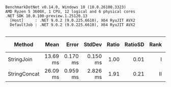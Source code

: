```

BenchmarkDotNet v0.14.0, Windows 10 (10.0.26100.3323)
AMD Ryzen 5 3600X, 1 CPU, 12 logical and 6 physical cores
.NET SDK 10.0.100-preview.1.25120.13
  [Host]     : .NET 9.0.2 (9.0.225.6610), X64 RyuJIT AVX2
  DefaultJob : .NET 9.0.2 (9.0.225.6610), X64 RyuJIT AVX2


```
| Method       | Mean     | Error    | StdDev   | Ratio | RatioSD | Rank | Gen0       | Gen1      | Allocated | Alloc Ratio |
|------------- |---------:|---------:|---------:|------:|--------:|-----:|-----------:|----------:|----------:|------------:|
| StringJoin   | 13.69 ms | 0.170 ms | 0.150 ms |  1.00 |    0.01 |    I | 45171.8750 | 7984.3750 | 361.86 MB |        1.00 |
| StringConcat | 26.09 ms | 0.959 ms | 2.826 ms |  1.91 |    0.21 |   II | 45156.2500 | 7968.7500 | 361.86 MB |        1.00 |
